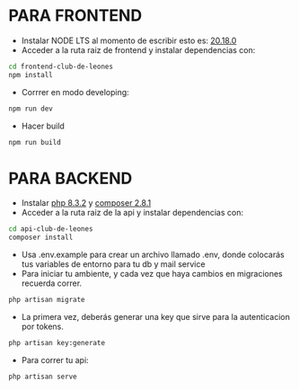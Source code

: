 # PARA FRONTEND
- Instalar NODE LTS al momento de escribir esto es: [20.18.0](https://nodejs-org.translate.goog/en/download/package-manager?_x_tr_sl=en&_x_tr_tl=es&_x_tr_hl=es-419&_x_tr_pto=sc&_x_tr_hist=true)
- Acceder a la ruta raiz de frontend y instalar dependencias con: 
```bash
cd frontend-club-de-leones
npm install
```
- Corrrer en modo developing:
```bash
npm run dev
```
- Hacer build
```bash
npm run build
```
# PARA BACKEND
- Instalar [php 8.3.2](https://www.php.net/releases/8_3_2.php) y [composer 2.8.1](https://getcomposer.org/download/)
- Acceder a la ruta raiz de la api y instalar dependencias con: 
```bash
cd api-club-de-leones
composer install
```
- Usa .env.example para crear un archivo llamado .env, donde colocarás tus variables de entorno para tu db y mail service
- Para iniciar tu ambiente, y cada vez que haya cambios en migraciones recuerda correr.
```bash
php artisan migrate
```
- La primera vez, deberás generar una key que sirve para la autenticacion por tokens.
```bash
php artisan key:generate
```
- Para correr tu api:
```bash
php artisan serve
```
